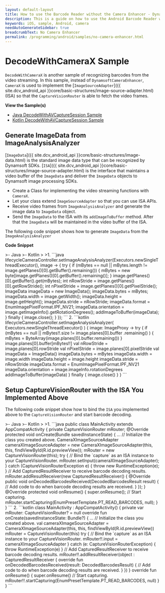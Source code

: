 ```yaml
---
layout: default-layout
title: How to use the Barcode Reader without the Camera Enhancer - Dynamsoft Barcode Reader for Android
description: This is a guide on how to use the Android Barcode Reader with the CameraX component instead of Camera Enhancer.
keywords: iOS, sample, Android, camera
needAutoGenerateSidebar: true
breadcrumbText: No Camera Enhancer
permalink: /programming/android/samples/no-camera-enhancer.html
---
```


# DecodeWithCameraX Sample

`DecodeWithCameraX` is another sample of recognizing barcodes from the video streaming. In this sample, instead of `DynamsoftCameraEnhancer`, `CameraX` is used to implement the [`ImageSourceAdapter`]({{ site.dcv_android_api }}core/basic-structures/image-source-adapter.html) (ISA) so that the `CaptureVisionRouter` is able to fetch the video frames.

**View the Sample(s)**

* <a href="https://github.com/Dynamsoft/barcode-reader-mobile-samples/tree/main/android/DecodeWithAVCaptureSession/" target="_blank">Java DecodeWithAVCaptureSession Sample</a>
* <a href="https://github.com/Dynamsoft/barcode-reader-mobile-samples/tree/main/android/DecodeWithAVCaptureSessionKt/" target="_blank">Kotlin DecodeWithAVCaptureSession Sample</a>

## Generate ImageData from ImageAnalysisAnalyzer

[`ImageData`]({{ site.dcv_android_api }}core/basic-structures/image-data.html) is the standard image data type that can be recognized by Dynamsoft SDKs. [`ISA`]({{ site.dcv_android_api }}core/basic-structures/image-source-adapter.html) is the interface that maintains a video buffer of the `ImageData` and deliver the `ImageData` objects to Dynamsoft image processing SDKs.

* Create a Class for implementing the video streaming functions with `CameraX`.
* Let your class extend `ImageSourceAdapter` so that you can use ISA APIs.
* Receive video frames from `ImageAnalysisAnalyzer` and generate the image data to `ImageData` object.
* Send the `ImageData` to the ISA with its `addImageToBuffer` method. After that the `ImageData` will be maintained in the video buffer of the ISA.

The following code snippet shows how to generate `ImageData` from the `ImageAnalysisAnalyzer`

**Code Snippet**

<div class="sample-code-prefix"></div>
>- Java
>- Kotlin
>
>1. 
```java
lifecycleCameraController.setImageAnalysisAnalyzer(Executors.newSingleThreadExecutor(), image -> {
    try {
        if (mBytes == null || mBytes.length != image.getPlanes()[0].getBuffer().remaining()) {
            mBytes = new byte[image.getPlanes()[0].getBuffer().remaining()];
        }
        image.getPlanes()[0].getBuffer().get(mBytes);
        int nRowStride = image.getPlanes()[0].getRowStride();
        int nPixelStride = image.getPlanes()[0].getPixelStride();
        ImageData imageData = new ImageData();
        imageData.bytes = mBytes;
        imageData.width = image.getWidth();
        imageData.height = image.getHeight();
        imageData.stride = nRowStride;
        imageData.format = EnumImagePixelFormat.IPF_NV21;
        imageData.orientation = image.getImageInfo().getRotationDegrees();
        addImageToBuffer(imageData);
    } finally {
        image.close();
    }
});
```
2. 
```kotlin
lifecycleCameraController.setImageAnalysisAnalyzer(
    Executors.newSingleThreadExecutor()
) { image: ImageProxy ->
    try {
        if (mBytes == null || mBytes!!.size != image.planes[0].buffer
                .remaining()
        ) {
            mBytes = ByteArray(image.planes[0].buffer.remaining())
        }
        image.planes[0].buffer[mBytes!!]
        val nRowStride = image.planes[0].rowStride
        val nPixelStride = image.planes[0].pixelStride
        val imageData = ImageData()
        imageData.bytes = mBytes
        imageData.width = image.width
        imageData.height = image.height
        imageData.stride = nRowStride
        imageData.format = EnumImagePixelFormat.IPF_NV21
        imageData.orientation = image.imageInfo.rotationDegrees
        addImageToBuffer(imageData)
    } finally {
        image.close()
    }
}
```

## Setup CaptureVisionRouter with the ISA You Implemented Above

The following code snippet show how to bind the `ISA` you implemented above to the `CaptureVisionRouter` and start barcode decoding.

<div class="sample-code-prefix"></div>
>- Java
>- Kotlin
>
>1. 
```java
public class MainActivity extends AppCompatActivity {
    private CaptureVisionRouter mRouter;
    @Override
    protected void onCreate(Bundle savedInstanceState) {
        ...
        // Initialize the class you created above.
        CameraXImageSourceAdapter cameraXImageSourceAdapter = new CameraXImageSourceAdapter(this, this, findViewById(R.id.previewView));
        mRouter = new CaptureVisionRouter(this);
        try {
            // Bind the `capture` as an ISA instance to your CaptureVisionRouter.
            mRouter.setInput(cameraXImageSourceAdapter);
        } catch (CaptureVisionRouterException e) {
            throw new RuntimeException(e);
        }
        // Add CapturedResultReceiver to receive barcode decoding results.
        mRouter.addResultReceiver(new CapturedResultReceiver() {
            @Override
            public void onDecodedBarcodesReceived(DecodedBarcodesResult result) {
                // Add code to do when barcode decoding results are received.
            }
        });
    }
    @Override
    protected void onResume() {
        super.onResume();
        // Start capturing.
        mRouter.startCapturing(EnumPresetTemplate.PT_READ_BARCODES, null);
    }
}
```
2. 
```kotlin
class MainActivity : AppCompatActivity() {
    private var mRouter: CaptureVisionRouter? = null
    override fun onCreate(savedInstanceState: Bundle?) {
        ...
        // Initialize the class you created above.
        val cameraXImageSourceAdapter =
            CameraXImageSourceAdapter(this, this, findViewById(R.id.previewView))
        mRouter = CaptureVisionRouter(this)
        try {
            // Bind the `capture` as an ISA instance to your CaptureVisionRouter.
            mRouter!!.input = cameraXImageSourceAdapter
        } catch (e: CaptureVisionRouterException) {
            throw RuntimeException(e)
        }
        // Add CapturedResultReceiver to receive barcode decoding results.
        mRouter!!.addResultReceiver(object : CapturedResultReceiver {
            override fun onDecodedBarcodesReceived(result: DecodedBarcodesResult) {
                // Add code to do when barcode decoding results are received.
            }
        })
    }
    override fun onResume() {
        super.onResume()
        // Start capturing.
        mRouter!!.startCapturing(EnumPresetTemplate.PT_READ_BARCODES, null)
    }
}
```

